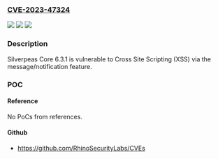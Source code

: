 ### [CVE-2023-47324](https://cve.mitre.org/cgi-bin/cvename.cgi?name=CVE-2023-47324)
![](https://img.shields.io/static/v1?label=Product&message=n%2Fa&color=blue)
![](https://img.shields.io/static/v1?label=Version&message=n%2Fa&color=blue)
![](https://img.shields.io/static/v1?label=Vulnerability&message=n%2Fa&color=brighgreen)

### Description

Silverpeas Core 6.3.1 is vulnerable to Cross Site Scripting (XSS) via the message/notification feature.

### POC

#### Reference
No PoCs from references.

#### Github
- https://github.com/RhinoSecurityLabs/CVEs

